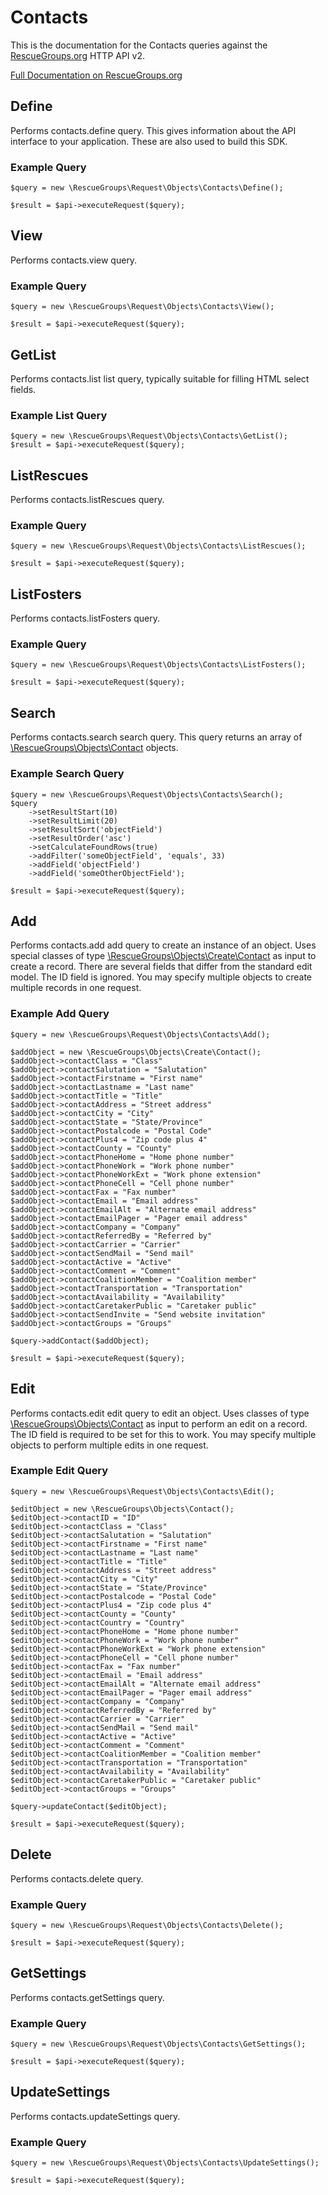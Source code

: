 # Contacts

This is the documentation for the Contacts queries against the [RescueGroups.org](https://www.rescuegroups.org/) HTTP API v2.

[Full Documentation on RescueGroups.org](https://userguide.rescuegroups.org/display/APIDG/Object+definitions#Objectdefinitions-contacts)

## Define






Performs contacts.define query. This gives information about the API interface to your application. These are also used to build this SDK.

### Example Query

    $query = new \RescueGroups\Request\Objects\Contacts\Define();

    $result = $api->executeRequest($query);


## View







Performs contacts.view query.

### Example Query

    $query = new \RescueGroups\Request\Objects\Contacts\View();

    $result = $api->executeRequest($query);


## GetList


Performs contacts.list list query, typically suitable for filling HTML select fields.

### Example List Query

    $query = new \RescueGroups\Request\Objects\Contacts\GetList();
    $result = $api->executeRequest($query);






## ListRescues







Performs contacts.listRescues query.

### Example Query

    $query = new \RescueGroups\Request\Objects\Contacts\ListRescues();

    $result = $api->executeRequest($query);


## ListFosters







Performs contacts.listFosters query.

### Example Query

    $query = new \RescueGroups\Request\Objects\Contacts\ListFosters();

    $result = $api->executeRequest($query);


## Search

Performs contacts.search search query. This query returns an array of [\RescueGroups\Objects\Contact](../../src/Objects/Contact.php) objects.

### Example Search Query

    $query = new \RescueGroups\Request\Objects\Contacts\Search();
    $query
        ->setResultStart(10)
        ->setResultLimit(20)
        ->setResultSort('objectField')
        ->setResultOrder('asc')
        ->setCalculateFoundRows(true)
        ->addFilter('someObjectField', 'equals', 33)
        ->addField('objectField')
        ->addField('someOtherObjectField');

    $result = $api->executeRequest($query);







## Add





Performs contacts.add add query to create an instance of an object. Uses special classes of type [\RescueGroups\Objects\Create\Contact](../../src/Objects/Contact.php) as input to create a record. There are several fields that differ from the standard edit model. The ID field is ignored. You may specify multiple objects to create multiple records in one request.

### Example Add Query

    $query = new \RescueGroups\Request\Objects\Contacts\Add();

    $addObject = new \RescueGroups\Objects\Create\Contact();
    $addObject->contactClass = "Class"
    $addObject->contactSalutation = "Salutation"
    $addObject->contactFirstname = "First name"
    $addObject->contactLastname = "Last name"
    $addObject->contactTitle = "Title"
    $addObject->contactAddress = "Street address"
    $addObject->contactCity = "City"
    $addObject->contactState = "State/Province"
    $addObject->contactPostalcode = "Postal Code"
    $addObject->contactPlus4 = "Zip code plus 4"
    $addObject->contactCounty = "County"
    $addObject->contactPhoneHome = "Home phone number"
    $addObject->contactPhoneWork = "Work phone number"
    $addObject->contactPhoneWorkExt = "Work phone extension"
    $addObject->contactPhoneCell = "Cell phone number"
    $addObject->contactFax = "Fax number"
    $addObject->contactEmail = "Email address"
    $addObject->contactEmailAlt = "Alternate email address"
    $addObject->contactEmailPager = "Pager email address"
    $addObject->contactCompany = "Company"
    $addObject->contactReferredBy = "Referred by"
    $addObject->contactCarrier = "Carrier"
    $addObject->contactSendMail = "Send mail"
    $addObject->contactActive = "Active"
    $addObject->contactComment = "Comment"
    $addObject->contactCoalitionMember = "Coalition member"
    $addObject->contactTransportation = "Transportation"
    $addObject->contactAvailability = "Availability"
    $addObject->contactCaretakerPublic = "Caretaker public"
    $addObject->contactSendInvite = "Send website invitation"
    $addObject->contactGroups = "Groups"

    $query->addContact($addObject);

    $result = $api->executeRequest($query);



## Edit



Performs contacts.edit edit query to edit an object. Uses classes of type [\RescueGroups\Objects\Contact](../../src/Objects/Contact.php) as input to perform an edit on a record. The ID field is required to be set for this to work. You may specify multiple objects to perform multiple edits in one request.

### Example Edit Query

    $query = new \RescueGroups\Request\Objects\Contacts\Edit();

    $editObject = new \RescueGroups\Objects\Contact();
    $editObject->contactID = "ID"
    $editObject->contactClass = "Class"
    $editObject->contactSalutation = "Salutation"
    $editObject->contactFirstname = "First name"
    $editObject->contactLastname = "Last name"
    $editObject->contactTitle = "Title"
    $editObject->contactAddress = "Street address"
    $editObject->contactCity = "City"
    $editObject->contactState = "State/Province"
    $editObject->contactPostalcode = "Postal Code"
    $editObject->contactPlus4 = "Zip code plus 4"
    $editObject->contactCounty = "County"
    $editObject->contactCountry = "Country"
    $editObject->contactPhoneHome = "Home phone number"
    $editObject->contactPhoneWork = "Work phone number"
    $editObject->contactPhoneWorkExt = "Work phone extension"
    $editObject->contactPhoneCell = "Cell phone number"
    $editObject->contactFax = "Fax number"
    $editObject->contactEmail = "Email address"
    $editObject->contactEmailAlt = "Alternate email address"
    $editObject->contactEmailPager = "Pager email address"
    $editObject->contactCompany = "Company"
    $editObject->contactReferredBy = "Referred by"
    $editObject->contactCarrier = "Carrier"
    $editObject->contactSendMail = "Send mail"
    $editObject->contactActive = "Active"
    $editObject->contactComment = "Comment"
    $editObject->contactCoalitionMember = "Coalition member"
    $editObject->contactTransportation = "Transportation"
    $editObject->contactAvailability = "Availability"
    $editObject->contactCaretakerPublic = "Caretaker public"
    $editObject->contactGroups = "Groups"

    $query->updateContact($editObject);

    $result = $api->executeRequest($query);





## Delete







Performs contacts.delete query.

### Example Query

    $query = new \RescueGroups\Request\Objects\Contacts\Delete();

    $result = $api->executeRequest($query);


## GetSettings







Performs contacts.getSettings query.

### Example Query

    $query = new \RescueGroups\Request\Objects\Contacts\GetSettings();

    $result = $api->executeRequest($query);


## UpdateSettings







Performs contacts.updateSettings query.

### Example Query

    $query = new \RescueGroups\Request\Objects\Contacts\UpdateSettings();

    $result = $api->executeRequest($query);


